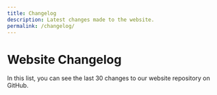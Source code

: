 ```yaml
---
title: Changelog
description: Latest changes made to the website.
permalink: /changelog/
---
```


Website Changelog
=================

In this list, you can see the last 30 changes to our website repository on GitHub.

<div id="github-changelog" class="list-group"></div>
<script>
  $.getJSON("https://api.github.com/repos/Ravenholdt-TC/ravenholdt-tc.github.io/commits", function(data) {
    $.each(data, function(idx, commit) {
      var messageLines = commit.commit.message.split("\n").filter(Boolean);
      var title = messageLines.shift();
      var messageString = messageLines.length > 0 ? messageLines.join('<br>') + '<br>' : '';
      var entry = '<a href="https://github.com/Ravenholdt-TC/ravenholdt-tc.github.io/commit/' + commit.sha + '" target="blank" class="list-group-item">' +
        '<div class="media"><div class="media-left"><img src="' + commit.author.avatar_url + '&amp;s=84" width="42" height="42"></div>' +
        '<div class="media-body"><h4 class="media-heading">' + title + '</h4>' +
        messageString + new Date(commit.commit.author.date).toLocaleString("en-US") + ' by ' + commit.author.login +
        '</div></div></a>';
      $("#github-changelog").append(entry);
    });
  });
</script>
